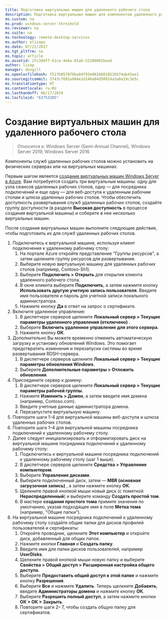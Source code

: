 ```yaml
---
title: Подготовка виртуальных машин для удаленного рабочего стола
description: Подготовка виртуальных машин для компонентов удаленного рабочего стола
ms.custom: na
ms.prod: windows-server-threshold
ms.reviewer: na
ms.suite: na
ms.technology: remote-desktop-services
ms.author: elizapo
ms.date: 07/21/2017
ms.tgt_pltfrm: na
ms.topic: article
ms.assetid: 2fc39dff-61ca-4eba-81ab-52289081bead
author: lizap
manager: dongill
ms.openlocfilehash: f51fb057070ba84f93e00266018535b74ab45ae1
ms.sourcegitcommit: 3743cf691a984e1d140a04d50924a3a0a19c3e5c
ms.translationtype: HT
ms.contentlocale: ru-RU
ms.lasthandoff: 06/17/2019
ms.locfileid: "63753205"
---
```

# <a name="create-virtual-machines-for-remote-desktop"></a>Создание виртуальных машин для удаленного рабочего стола

>Относится к: Windows Server (Semi-Annual Channel), Windows Server 2019, Windows Server 2016

Компоненты служб удаленных рабочих столов можно установить на физических серверах или на виртуальных машинах. 

Первым шагом является [создание виртуальных машин Windows Server в Azure](/azure/virtual-machines/windows/quick-create-portal). Вам потребуется создать три виртуальные машины: одну для узла сеансов удаленных рабочих столов, одну — для посредника подключений и еще одну — для веб-доступа к удаленным рабочим столам и шлюза удаленных рабочих столов. Чтобы обеспечить доступность развертывания служб удаленных рабочих столов, создайте группу доступности (в разделе **Высокая доступность** в процессе создания виртуальной машины) и соберите в нее несколько виртуальных машин.
 
После создания виртуальных машин выполните следующие действия, чтобы подготовить их для служб удаленных рабочих столов.

1.  Подключитесь к виртуальной машине, используя клиент подключения к удаленному рабочему столу:  
    1.  На портале Azure откройте представление "Группы ресурсов", а затем щелкните группу ресурсов для развертывания.  
    2.  Выберите новую виртуальную машину для удаленных рабочих столов (например, Contoso-Sh1).  
    3.  Выберите **Подключить > Открыть** для открытия клиента удаленного рабочего стола.  
    4.  В окне клиента выберите **Подключить**, а затем нажмите кнопку **Использовать другую учетную запись пользователя**. Введите имя пользователя и пароль для учетной записи локального администратора.  
    5.  Нажмите кнопку **Да** в ответ на запрос о сертификате.  
2.  Включите удаленное управление:  
    1.  В диспетчере серверов щелкните **Локальный сервер > Текущие параметры удаленного управления (отключено)** .  
    2.  Выберите **Включить удаленное управление для этого сервера**.  
    3.  Нажмите кнопку **ОК**.  
3.  Дополнительно Вы можете временно отменить автоматическую загрузку и установку обновлений Windows. Это помогает предотвратить изменения и перезапуски системы во время развертывания RDSH-сервера.  
    1.  В диспетчере серверов щелкните **Локальный сервер > Текущие параметры обновления Windows**.  
    2.  Выберите **Дополнительные параметры > Отложить обновления**.   
4.  Присоедините сервер к домену:  
    1.  В диспетчере серверов щелкните **Локальный сервер > Текущие параметры рабочей группы**.  
    2.  Нажмите **Изменить > Домен**, а затем введите имя домена (например, Contoso.com).  
    3.  Введите учетные данные администратора домена.  
    4.  Перезапустите виртуальную машину.  
5.  Повторите шаги 1–4 для виртуальной машины веб-доступа и шлюза удаленных рабочих столов.  
6.  Повторите шаги 1–4 для виртуальной машины посредника подключений к удаленному рабочему столу.  
7.  Далее следует инициализировать и отформатировать диск на виртуальной машине посредника подключений к удаленному рабочему столу:  
    1.  Подключитесь к виртуальной машине посредника подключений к удаленному рабочему столу (шаг 1 выше).  
    2.  В диспетчере серверов щелкните **Средства > Управление компьютером**.  
    3.  Выберите **Управление дисками**.  
    4.  Выберите подключенный диск, затем — **MBR (основная загрузочная запись)** , а затем нажмите кнопку **ОК**.  
    5.  Щелкните правой кнопкой мыши новый диск (с пометкой **Нераспределенный**) и выберите команду **Создать простой том**.  
    6.  В мастере **создания простого тома** примите значения по умолчанию, указав подходящее имя в поле **Метка тома** (например, "Общие папки").  
8.  На виртуальной машине посредника подключений к удаленному рабочему столу создайте общие папки для дисков профилей пользователей и сертификаты:   
    1.  Откройте проводник, щелкните **Этот компьютер** и откройте диск, добавленный для общих папок.  
    2.  Нажмите кнопки **Главная** и **Создать папку**.  
    3.  Введите имя для папки дисков пользователей, например **UserDisks**.  
    4.  Щелкните правой кнопкой мыши новую папку и выберите **Свойства > Общий доступ > Расширенная настройка общего доступа**.  
    5.  Выберите **Предоставить общий доступ к этой папке** и нажмите кнопку **Разрешения**.  
    6.  Выберите **Все** и нажмите **Удалить**. Теперь щелкните **Добавить**, введите **Администраторы домена** и нажмите кнопку **ОК**.  
    7.  Выберите **Разрешить полный доступ**, а затем нажмите кнопки **ОК > ОК > Закрыть**.  
    8.  Повторите шаги 2– 7, чтобы создать общую папку для сертификатов.   


